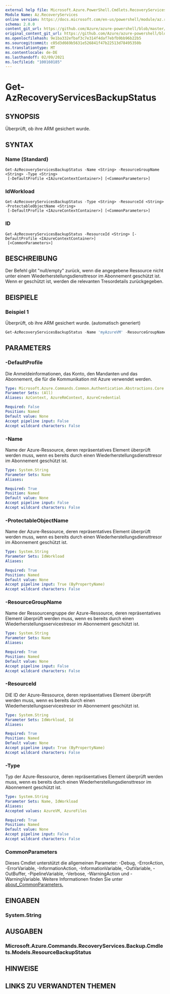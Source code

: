 ```yaml
---
external help file: Microsoft.Azure.PowerShell.Cmdlets.RecoveryServices.Backup.dll-Help.xml
Module Name: Az.RecoveryServices
online version: https://docs.microsoft.com/en-us/powershell/module/az.recoveryservices/get-azrecoveryservicesbackupstatus
schema: 2.0.0
content_git_url: https://github.com/Azure/azure-powershell/blob/master/src/RecoveryServices/RecoveryServices/help/Get-AzRecoveryServicesBackupStatus.md
original_content_git_url: https://github.com/Azure/azure-powershell/blob/master/src/RecoveryServices/RecoveryServices/help/Get-AzRecoveryServicesBackupStatus.md
ms.openlocfilehash: 9e1ba332efbaf3c7e314f4daf7ebfb9bb96b22b5
ms.sourcegitcommit: c05d3d669b5631e526841f47b22513d78495350b
ms.translationtype: MT
ms.contentlocale: de-DE
ms.lasthandoff: 02/09/2021
ms.locfileid: "100160185"
---
```

# Get-AzRecoveryServicesBackupStatus

## SYNOPSIS
Überprüft, ob ihre ARM gesichert wurde.

## SYNTAX

### Name (Standard)
```
Get-AzRecoveryServicesBackupStatus -Name <String> -ResourceGroupName <String> -Type <String>
 [-DefaultProfile <IAzureContextContainer>] [<CommonParameters>]
```

### IdWorkload
```
Get-AzRecoveryServicesBackupStatus -Type <String> -ResourceId <String> -ProtectableObjectName <String>
 [-DefaultProfile <IAzureContextContainer>] [<CommonParameters>]
```

### ID
```
Get-AzRecoveryServicesBackupStatus -ResourceId <String> [-DefaultProfile <IAzureContextContainer>]
 [<CommonParameters>]
```

## BESCHREIBUNG
Der Befehl gibt "null/empty" zurück, wenn die angegebene Ressource nicht unter einem Wiederherstellungsdiensttresor im Abonnement geschützt ist. Wenn er geschützt ist, werden die relevanten Tresordetails zurückgegeben.

## BEISPIELE

### Beispiel 1

Überprüft, ob ihre ARM gesichert wurde. (automatisch generiert)

```powershell <!-- Aladdin Generated Example --> 
Get-AzRecoveryServicesBackupStatus -Name 'myAzureVM' -ResourceGroupName 'myAzureVMRG' -Type AzureVM
```

## PARAMETERS

### -DefaultProfile
Die Anmeldeinformationen, das Konto, den Mandanten und das Abonnement, die für die Kommunikation mit Azure verwendet werden.

```yaml
Type: Microsoft.Azure.Commands.Common.Authentication.Abstractions.Core.IAzureContextContainer
Parameter Sets: (All)
Aliases: AzContext, AzureRmContext, AzureCredential

Required: False
Position: Named
Default value: None
Accept pipeline input: False
Accept wildcard characters: False
```

### -Name
Name der Azure-Ressource, deren repräsentatives Element überprüft werden muss, wenn es bereits durch einen Wiederherstellungsdiensttresor im Abonnement geschützt ist.

```yaml
Type: System.String
Parameter Sets: Name
Aliases:

Required: True
Position: Named
Default value: None
Accept pipeline input: False
Accept wildcard characters: False
```

### -ProtectableObjectName
Name der Azure-Ressource, deren repräsentatives Element überprüft werden muss, wenn es bereits durch einen Wiederherstellungsdiensttresor im Abonnement geschützt ist.

```yaml
Type: System.String
Parameter Sets: IdWorkload
Aliases:

Required: True
Position: Named
Default value: None
Accept pipeline input: True (ByPropertyName)
Accept wildcard characters: False
```

### -ResourceGroupName
Name der Ressourcengruppe der Azure-Ressource, deren repräsentatives Element überprüft werden muss, wenn es bereits durch einen Wiederherstellungsservicestresor im Abonnement geschützt ist.

```yaml
Type: System.String
Parameter Sets: Name
Aliases:

Required: True
Position: Named
Default value: None
Accept pipeline input: False
Accept wildcard characters: False
```

### -ResourceId
DIE ID der Azure-Ressource, deren repräsentatives Element überprüft werden muss, wenn es bereits durch einen Wiederherstellungsservicestresor im Abonnement geschützt ist.

```yaml
Type: System.String
Parameter Sets: IdWorkload, Id
Aliases:

Required: True
Position: Named
Default value: None
Accept pipeline input: True (ByPropertyName)
Accept wildcard characters: False
```

### -Type
Typ der Azure-Ressource, deren repräsentatives Element überprüft werden muss, wenn es bereits durch einen Wiederherstellungsdiensttresor im Abonnement geschützt ist.

```yaml
Type: System.String
Parameter Sets: Name, IdWorkload
Aliases:
Accepted values: AzureVM, AzureFiles

Required: True
Position: Named
Default value: None
Accept pipeline input: False
Accept wildcard characters: False
```

### CommonParameters
Dieses Cmdlet unterstützt die allgemeinen Parameter: -Debug, -ErrorAction, -ErrorVariable, -InformationAction, -InformationVariable, -OutVariable, -OutBuffer, -PipelineVariable, -Verbose, -WarningAction und -WarningVariable. Weitere Informationen finden Sie unter [about_CommonParameters.](http://go.microsoft.com/fwlink/?LinkID=113216)

## EINGABEN

### System.String

## AUSGABEN

### Microsoft.Azure.Commands.RecoveryServices.Backup.Cmdlets.Models.ResourceBackupStatus

## HINWEISE

## LINKS ZU VERWANDTEN THEMEN
